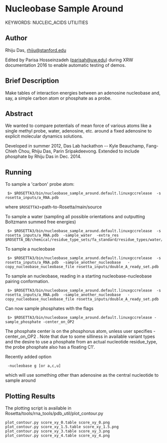 # Nucleobase Sample Around

KEYWORDS: NUCLEIC_ACIDS UTILITIES

## Author
Rhiju Das, rhiju@stanford.edu

Edited by Parisa Hosseinzadeh (parisah@uw.edu) during XRW documentation 2016 to enable automatic testing of demos.

## Brief Description

Make tables of interaction energies between an adenosine nucleobase and, say, 
 a simple carbon atom or phosphate as a probe.

## Abstract

We wanted to compare potentials of mean force of various atoms like a single methyl probe, water, adenosine, etc. around a fixed adenosine to explicit molecular dynamics solutions.

Developed in summer 2012, Das Lab hackathon -- Kyle Beauchamp, Fang-Chieh Chou, Rhiju Das, Parin Sripakdeevong. 
Extended to include phosphate by Rhiju Das in Dec. 2014.

## Running
To sample a 'carbon' probe atom:
```
 $> $ROSETTA3/bin/nucleobase_sample_around.default.linuxgccrelease  -s rosetta_inputs/a_RNA.pdb
```
where `$ROSETTA3`=path-to-Rosetta/main/source

To sample a water (sampling all possible orientations and outputting Boltzmann summed free energies)
```
 $> $ROSETTA3/bin/nucleobase_sample_around.default.linuxgccrelease  -s rosetta_inputs/a_RNA.pdb  -sample_water  -extra_res $ROSETTA_DB/chemical/residue_type_sets/fa_standard/residue_types/water/TP3.params
```
To sample a nucleobase
```
 $> $ROSETTA3/bin/nucleobase_sample_around.default.linuxgccrelease  -s rosetta_inputs/a_RNA.pdb  -sample_another_nucleobase   -copy_nucleobase_nucleobase_file rosetta_inputs/double_A_ready_set.pdb
```
To sample an nucleobase, reading in a starting nucleobase-nucleobase pairing conformation.
```
 $> $ROSETTA3/bin/nucleobase_sample_around.default.linuxgccrelease  -s rosetta_inputs/a_RNA.pdb  -sample_another_nucleobase   -copy_nucleobase_nucleobase_file rosetta_inputs/double_A_ready_set.pdb
```
Can now sample phosphates with the flags
```
 $> $ROSETTA3/bin/nucleobase_sample_around.default.linuxgccrelease -sample_phosphate -center_on_OP2
```
The phosphate center is on the phosphorus atom, unless user specifies -center_on_OP2 . 
Note that due to some silliness in available variant types and the desire to use a phosphate from an actual nucleotide residue_type, the probe phosphate also has a floating C1'.

Recently added option
```
 -nucleobase g [or a,c,u]
```
which will use something other than adenosine as the central nucleotide to sample around

## Plotting Results

The plotting script is available in Rosetta/tools/rna_tools/pdb_util/plot_contour.py
```
plot_contour.py score_xy_0.table score_xy_0.png
plot_contour.py score_xy_1.5.table score_xy_1.5.png
plot_contour.py score_xy_3.table score_xy_3.png
plot_contour.py score_xy_4.table score_xy_4.png
```

